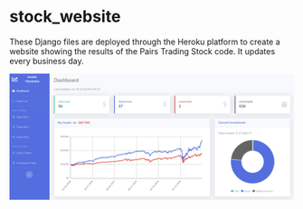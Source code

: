 # stock_website
These Django files are deployed through the Heroku platform to create a website showing the results of the Pairs Trading Stock code. It updates every business day.

![Alt text](static/data/dashboard_screenshot.png?raw=true "Dashboard")
